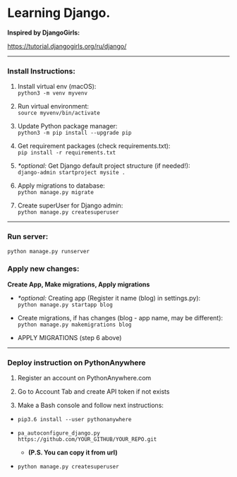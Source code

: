 # Learning Django.

**Inspired by DjangoGirls:** 

https://tutorial.djangogirls.org/ru/django/

---

### Install Instructions:
1. Install virtual env (macOS):  
`python3 -m venv myvenv`

2. Run virtual environment:  
`source myvenv/bin/activate`

3. Update Python package manager:  
`python3 -m pip install --upgrade pip`

4. Get requirement packages (check requirements.txt):  
`pip install -r requirements.txt`

5. _*optional:_ Get Django default project structure (if needed!):  
`django-admin startproject mysite .`

6. Apply migrations to database:  
`python manage.py migrate`

7. Create superUser for Django admin:  
`python manage.py createsuperuser`

---

### Run server:
`python manage.py runserver`

### Apply new changes:
**Create App, Make migrations, Apply migrations**

- _*optional:_ Creating app (Register it name (blog) in settings.py):  
`python manage.py startapp blog`

- Create migrations, if has changes (blog - app name, may be different):  
`python manage.py makemigrations blog`

- APPLY MIGRATIONS (step 6 above)

---

### Deploy instruction on PythonAnywhere
1. Register an account on PythonAnywhere.com

2. Go to Account Tab and create API token if not exists

3. Make a Bash console and follow next instructions:

- `pip3.6 install --user pythonanywhere`

- `pa_autoconfigure_django.py https://github.com/YOUR_GITHUB/YOUR_REPO.git`
    - **(P.S. You can copy it from url)**

- `python manage.py createsuperuser`